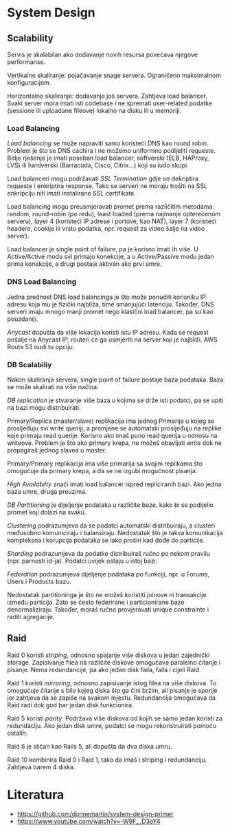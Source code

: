 # System Design

## Scalability

Servis je skalabilan ako dodavanje novih resursa povećava njegove performanse.

Vertikalno skaliranje: pojačavanje snage servera. Ograničeno maksimalnom konfiguracijom.

Horizontalno skaliranje: dodavanje još servera. Zahtjeva load balancer. Svaki server mora imati isti codebase i ne spremati user-related podatke (sessione ili uploadane fileove) lokalno na disku ili u memoriji.

### Load Balancing

*Load balancing* se može napraviti samo koristeći DNS kao round robin. Problem je što se DNS cachira i ne možemo uniformno podijeliti requeste. Bolje rješenje je imati poseban load balancer, softverski (ELB, HAProxy, LVS) ili hardverski (Barracuda, Cisco, Citrix...) koji su ludo skupi.

Load balanceri mogu podržavati *SSL Termination* gdje on dekriptira requeste i enkriptira response. Tako se serveri ne moraju trošiti na SSL enkripciju niti imati instalirane SSL certifikate.

Load balancing mogu preusmjeravati promet prema različitim metodama: random, round-robin (po redu), least loaded (prema najmanje opterećenom serveru), layer 4 (koristeći IP adrese i portove, kao NAT), layer 7 (koristeći headere, cookije ili vrstu podatka, npr. request za video šalje na video server).

Load balancer je single point of failure, pa je korisno imati ih više. U Active/Active modu svi primaju konekcije, a u Active/Passive modu jedan prima konekcije, a drugi postaje aktivan ako prvi umre.

### DNS Load Balancing

Jedna prednost DNS load balancinga je što može ponuditi korisniku IP adresu koja mu je fizički najbliža, time smanjujući latenciju. Također, DNS serveri imaju mnogo manji promet nego klasični load balancer, pa su kao pouzdaniji.

*Anycast* dopušta da više lokacija koristi istu IP adresu. Kada se request pošalje na Anycast IP, routeri će ga usmjeriti na server koji je najbliži. AWS Route 53 nudi tu opciju.

### DB Scalabiliy

Nakon skaliranja servera, single point of failure postaje baza podataka. Baza se može skalirati na više načina.

*DB replication* je stvaranje više baza u kojima se drže isti podatci, pa se upiti na bazi mogu distribuirati.

Primary/Replica (master/slave) replikacija ima jednog Primarija u kojeg se prosljeđuju svi write queriji, a promjene se automatski prosljeđuju na replike koje primaju read querije. Korisno ako imaš puno read querija u odnosu na writeove. Problem je što ako primary krepa, ne možeš obavljati write dok ne propagiraš jednog slavea u master.

Primary/Primary replikacija ima više primarija sa svojim replikama što omogućuje da primary krepa, a da se ne izgubi mogućnost pisanja.

*High Availabilty* znači imati load balancer ispred repliciranih bazi. Ako jedna baza umre, druga preuzima.

*DB Partitioning* je dijeljenje podataka u različite baze, kako bi se podijelio promet koji dolazi na svaku.

*Clustering* podrazumjeva da se podatci automatski distribuiraju, a clusteri međusobno komuniciraju i balansiraju. Nedostatak što je takva komunikacija kompleksna i korupcija podataka se lako proširi kad dođe do particije.

*Sharding* podrazumjeva da podatke distribuiraš ručno po nekom pravilu (npr. parnosti id-ja). Podatci uvijek ostaju u istoj bazi.

*Federation* podrazumjeva dijeljenje podataka po funkciji, npr. u Forums, Users i Products bazu.

Nedostatak partitioninga je što ne možeš koristiti joinove ni transakcije između particija. Zato se često federirane i particionirane baze denormaliziraju. Također, moraš ručno provjeravati unique constrainte i raditi agregacije.

## Raid

Raid 0 koristi *striping*, odnosno spajanje više diskova u jedan zajednički storage. Zapisivanje filea na različite diskove omogućava paralelno čitanje i pisanje. Nema redundancije, pa ako jedan disk faila, faila i cijeli Raid.

Raid 1 koristi *mirroring*, odnosno zapisivanje istog filea na više diskova. To omogućuje čitanje s bilo kojeg diska što ga čini bržim, ali pisanje je sporije jer zahtjeva da se zapiše na svakom mjestu. Redundancija omogućava da Raid radi dok god bar jedan disk funkcionira.

Raid 5 koristi *parity*. Podržava više diskova od kojih se samo jedan koristi za redundaciju. Ako jedan disk umre, podatci se mogu rekonstruirati pomoću ostalih.

Raid 6 je sličan kao Rails 5, ali dopušta da dva diska umru.

Raid 10 kombinira Raid 0 i Raid 1, tako da imaš i striping i redundanciju. Zahtjeva barem 4 diska.

# Literatura

* https://github.com/donnemartin/system-design-primer
* https://www.youtube.com/watch?v=-W9F__D3oY4
